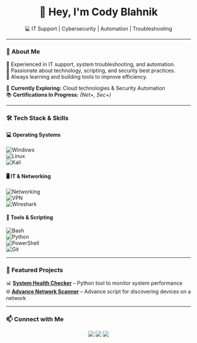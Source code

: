 <h1 align="center">👋 Hey, I'm Cody Blahnik</h1>  
<p align="center">
  💻 IT Support | Cybersecurity | Automation | Troubleshooting  
</p>

---

### 🚀 **About Me**  
🔹 Experienced in IT support, system troubleshooting, and automation.  
🔹 Passionate about technology, scripting, and security best practices.  
🔹 Always learning and building tools to improve efficiency.  

📌 **Currently Exploring:** Cloud technologies & Security Automation  
📚 **Certifications In Progress:** _(Net+, Sec+)_  

---

### 🛠️ **Tech Stack & Skills**  

#### 💻 **Operating Systems**  
![Windows](https://img.shields.io/badge/Windows-0078D6?style=flat&logo=windows&logoColor=white)  
![Linux](https://img.shields.io/badge/Linux-FCC624?style=flat&logo=linux&logoColor=black)  
![Kali](https://img.shields.io/badge/Kali_Linux-557C94?style=flat&logo=kalilinux&logoColor=white)  

#### 🖥️ **IT & Networking**  
![Networking](https://img.shields.io/badge/Networking-0078D6?style=flat&logo=cisco&logoColor=white)  
![VPN](https://img.shields.io/badge/VPN-Security-green?style=flat&logo=wireguard&logoColor=white)  
![Wireshark](https://img.shields.io/badge/Wireshark-1679A7?style=flat&logo=wireshark&logoColor=white)  

#### 🔧 **Tools & Scripting**  
![Bash](https://img.shields.io/badge/Bash-4EAA25?style=flat&logo=gnu-bash&logoColor=white)  
![Python](https://img.shields.io/badge/Python-3776AB?style=flat&logo=python&logoColor=white)  
![PowerShell](https://img.shields.io/badge/PowerShell-5391FE?style=flat&logo=powershell&logoColor=white)  
![Git](https://img.shields.io/badge/Git-F05032?style=flat&logo=git&logoColor=white)  

---

### 📌 **Featured Projects**  

📊 **[System Health Checker](https://github.com/Cody354/ops-201-code-challenges/tree/main/201)** – Python tool to monitor system performance  
🌐 **[Advance Network Scanner](https://github.com/Cody354/ops401code/blob/main/ops-401d12%3AChallenge12NetworkSecurityToolwithScapyPart2.py)** – Advance script for discovering devices on a network  

---

### 📫 **Connect with Me**  
<p align="center">
  <a href="mailto:Cody."><img src="https://img.shields.io/badge/Email-D14836?style=for-the-badge&logo=gmail&logoColor=white"></a>
  <a href="https://linkedin.com/in/cody-blahnik-/"><img src="https://img.shields.io/badge/LinkedIn-0077B5?style=for-the-badge&logo=linkedin&logoColor=white"></a>
  <a href="https://github.com/CodyBlahnik"><img src="https://img.shields.io/badge/GitHub-181717?style=for-the-badge&logo=github&logoColor=white"></a>
</p>
